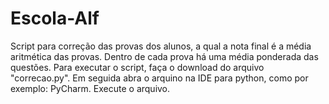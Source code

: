 # Escola-Alf
Script para correção das provas dos alunos, a qual a nota final é a média aritmética das provas. Dentro de cada prova há uma média ponderada das questões.
Para executar o script, faça o download do arquivo "correcao.py". Em seguida abra o arquino na IDE para python, como por exemplo: PyCharm. Execute o arquivo.
